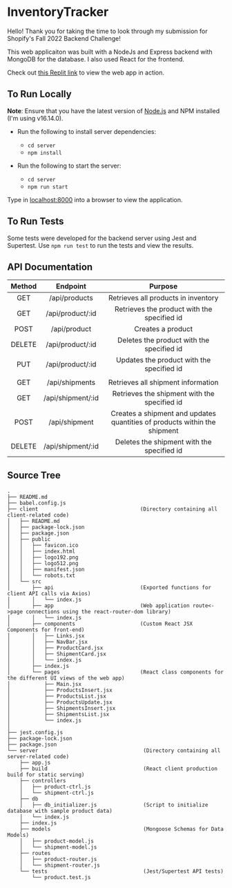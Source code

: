 # InventoryTracker

Hello! Thank you for taking the time to look through my submission for Shopify's Fall 2022 Backend Challenge!

This web applicaiton was built with a NodeJs and Express backend with MongoDB for the database. I also used React for the frontend.

Check out [this Replit link](https://25f9ce7e-58ed-462c-ac6d-0d4bc9040465.id.repl.co) to view the web app in action.

## To Run Locally

**Note**: Ensure that you have the latest version of [Node.js](https://nodejs.org/en/download/) and NPM installed (I'm using v16.14.0).

- Run the following to install server dependencies:

  - `cd server`
  - `npm install`

- Run the following to start the server:

  - `cd server`
  - `npm run start`

Type in [localhost:8000](http://localhost:8000/) into a browser to view the application.

## To Run Tests

Some tests were developed for the backend server using Jest and Supertest.
Use `npm run test` to run the tests and view the results.

## API Documentation

| Method |     Endpoint      |                                  Purpose                                  |
| :----: | :---------------: | :-----------------------------------------------------------------------: |
|  GET   |   /api/products   |                    Retrieves all products in inventory                    |
|  GET   | /api/product/:id  |                Retrieves the product with the specified id                |
|  POST  |   /api/product    |                             Creates a product                             |
| DELETE | /api/product/:id  |                 Deletes the product with the specified id                 |
|  PUT   | /api/product/:id  |                 Updates the product with the specified id                 |
|        |                   |                                                                           |
|  GET   |  /api/shipments   |                    Retrieves all shipment information                     |
|  GET   | /api/shipment/:id |               Retrieves the shipment with the specified id                |
|  POST  |   /api/shipment   | Creates a shipment and updates quantities of products within the shipment |
| DELETE | /api/shipment/:id |                Deletes the shipment with the specified id                 |


## Source Tree
```
.
├── README.md
├── babel.config.js
├── client                                 (Directory containing all client-related code)
│   ├── README.md
│   ├── package-lock.json
│   ├── package.json
│   ├── public
│   │   ├── favicon.ico
│   │   ├── index.html
│   │   ├── logo192.png
│   │   ├── logo512.png
│   │   ├── manifest.json
│   │   └── robots.txt
│   └── src
│       ├── api                            (Exported functions for client API calls via Axios)
│       │   └── index.js
│       ├── app                            (Web application route<->page connections using the react-router-dom library)
│       │   └── index.js
│       ├── components                     (Custom React JSX Components for front-end)
│       │   ├── Links.jsx
│       │   ├── NavBar.jsx
│       │   ├── ProductCard.jsx
│       │   ├── ShipmentCard.jsx
│       │   └── index.js
│       ├── index.js
│       └── pages                          (React class components for the different UI views of the web app)
│           ├── Main.jsx
│           ├── ProductsInsert.jsx
│           ├── ProductsList.jsx
│           ├── ProductsUpdate.jsx
│           ├── ShipmentsInsert.jsx
│           ├── ShipmentsList.jsx
│           └── index.js
│
├── jest.config.js
├── package-lock.json
├── package.json
└── server                                  (Directory containing all server-related code)
    ├── app.js
    ├── build                               (React client production build for static serving)
    ├── controllers
    │   ├── product-ctrl.js
    │   └── shipment-ctrl.js
    ├── db
    │   ├── db_initializer.js               (Script to initialize database with sample product data)
    │   └── index.js
    ├── index.js
    ├── models                              (Mongoose Schemas for Data Models)
    │   ├── product-model.js
    │   └── shipment-model.js
    ├── routes
    │   ├── product-router.js
    │   └── shipment-router.js
    └── tests                               (Jest/Supertest API tests)
        └── product.test.js
```
